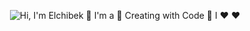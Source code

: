 <p align="center">
  <img src="https://github.com/elchibek05/matyo91/raw/main/assets/github.gif" alt="Hi, I'm Elchibek 👋 I'm a 🚀 Creating with Code 🚀 I ❤️  ❤️">
</p>

